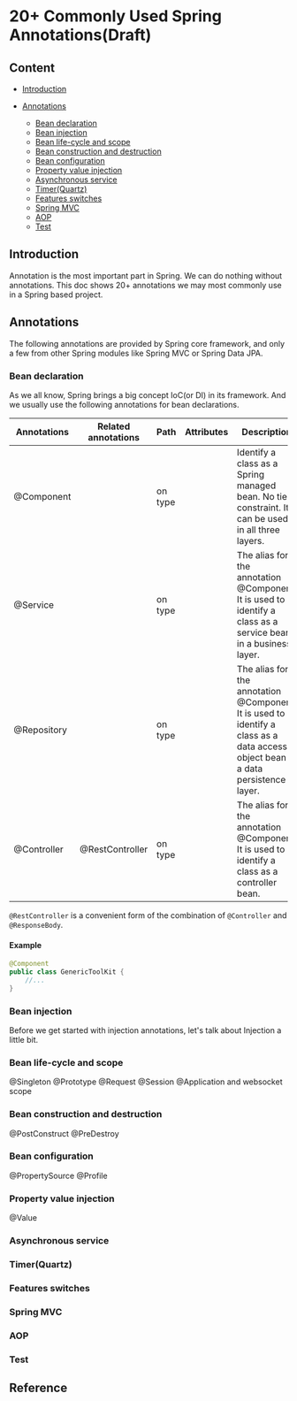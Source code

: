 # 20+ Commonly Used Spring Annotations(Draft)

## Content

- [Introduction](#introduction)
- [Annotations](#annotations)
  
  - [Bean declaration](#bean-declaration)
  - [Bean injection](#bean-injection)
  - [Bean life-cycle and scope](#bean-life-cycle-and-scope)
  - [Bean construction and destruction](#bean-construction-and-destruction)
  - [Bean configuration](#bean-configuration)
  - [Property value injection](#property-value-injection)
  - [Asynchronous service](#asynchronous-service)
  - [Timer(Quartz)](#timerquartz)
  - [Features switches](#features-switches)
  - [Spring MVC](#spring-mvc)
  - [AOP](#aop)
  - [Test](#test)
  
  

## Introduction

Annotation is the most important part in Spring. We can do nothing without annotations. This doc shows 20+ annotations we may most commonly use in a Spring based project.

## Annotations

The following annotations are provided by Spring core framework, and only a few from other Spring modules like Spring MVC or Spring Data JPA.

### Bean declaration

As we all know, Spring brings a big concept IoC(or DI) in its framework. And we usually use the following annotations for bean declarations.

| Annotations | Related annotations | Path    | Attributes | Description                                                  |
| ----------- | ------------------- | ------- | ---------- | ------------------------------------------------------------ |
| @Component  |                     | on type |            | Identify a class as a Spring managed bean. No tier constraint. It can be used in all three layers. |
| @Service    |                     | on type |            | The alias for the annotation @Component. It is used to identify a class as a service bean in a business layer. |
| @Repository |                     | on type |            | The alias for the annotation @Component. It is used to identify a class as a data access object bean in a data persistence layer. |
| @Controller | @RestController     | on type |            | The alias for the annotation @Component. It is used to identify a class as a controller bean. |

`@RestController` is a convenient form of the combination of `@Controller` and `@ResponseBody`.

#### Example

```java
@Component
public class GenericToolKit {
    //...
}
```



### Bean injection
Before we get started with injection annotations, let's talk about Injection a little bit.



### Bean life-cycle and scope
@Singleton @Prototype @Request @Session @Application and websocket scope



### Bean construction and destruction

@PostConstruct @PreDestroy



### Bean configuration

@PropertySource @Profile



### Property value injection

@Value



### Asynchronous service



### Timer(Quartz)



### Features switches



### Spring MVC



### AOP



### Test



## Reference